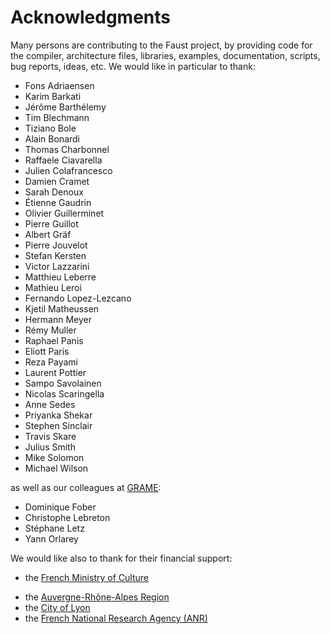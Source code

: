 # Acknowledgments

Many persons are contributing to the Faust project, by providing code for the 
compiler, architecture files, libraries, examples, documentation, scripts, bug 
reports, ideas, etc. We would like in particular to thank:

* Fons Adriaensen
* Karim Barkati
* Jérôme Barthélemy
* Tim Blechmann
* Tiziano Bole
* Alain Bonardi
* Thomas Charbonnel
* Raffaele Ciavarella
* Julien Colafrancesco
* Damien Cramet
* Sarah Denoux
* Étienne Gaudrin
* Olivier Guillerminet
* Pierre Guillot
* Albert Gräf
* Pierre Jouvelot
* Stefan Kersten
* Victor Lazzarini
* Matthieu Leberre
* Mathieu Leroi
* Fernando Lopez-Lezcano
* Kjetil Matheussen
* Hermann Meyer
* Rémy Muller
* Raphael Panis
* Eliott Paris
* Reza Payami
* Laurent Pottier
* Sampo Savolainen
* Nicolas Scaringella
* Anne Sedes
* Priyanka Shekar
* Stephen Sinclair
* Travis Skare
* Julius Smith
* Mike Solomon
* Michael Wilson

as well as our colleagues at [GRAME](http://grame.fr):

* Dominique Fober
* Christophe Lebreton
* Stéphane Letz
* Yann Orlarey 

We would like also to thank for their financial support:

* the [French Ministry of Culture](http://www.culture.gouv.fr/)
- the [Auvergne-Rhône-Alpes Region](https://www.auvergnerhonealpes.fr/)
- the [City of Lyon](https://www.lyon.fr/)
- the [French National Research Agency (ANR)](http://www.agence-nationale-recherche.fr/)



